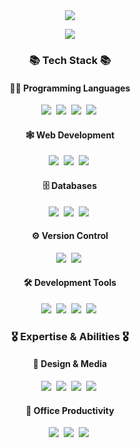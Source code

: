 <div align="center">
  <img src="https://capsule-render.vercel.app/api?type=waving&height=300&color=gradient&text=Hi,%20I'm%20Sunwoo&animation=fadeIn&textBg=false&desc=Welcome%20to%20my%20profile&reversal=false&section=header&descAlignY=64"/>
</div>

<p align="center">
  <a href="https://sunwoo-j.github.io/"><img src="https://img.shields.io/badge/webpage-20232a.svg?style=for-the-badge&logo=jekyll&logoColor=CC0000"/></a>
</p>

<h3 align="center">📚 Tech Stack 📚</h3>
<h4 align="center">🧑‍💻 Programming Languages </h4>
<p align="center">
  <img src="https://img.shields.io/badge/python-3670A0?style=for-the-badge&logo=python&logoColor=ffdd54"/></a>&nbsp
  <img src="https://img.shields.io/badge/c%23-%23A27ADD.svg?style=for-the-badge&logo=csharp&logoColor=A27ADD&labelColor=FFFFFF"/></a>&nbsp
  <img src="https://img.shields.io/badge/java-%23ED8B00.svg?style=for-the-badge&logo=openjdk&logoColor=white"/></a>&nbsp
  <img src="https://img.shields.io/badge/javascript-%23323330.svg?style=for-the-badge&logo=javascript&logoColor=%23f7df1e"/></a>&nbsp
</p>
<h4 align="center">🕸️ Web Development </h4>
<p align="center">
  <img src="https://img.shields.io/badge/html5-%23E34F26.svg?style=for-the-badge&logo=html5&logoColor=white"/></a>&nbsp
  <img src="https://img.shields.io/badge/css3-%231572B6.svg?style=for-the-badge&logo=css3&logoColor=white"/></a>&nbsp
  <img src="https://img.shields.io/badge/node.js-6DA55F?style=for-the-badge&logo=node.js&logoColor=white"/></a>&nbsp
</p>
<h4 align="center">🗄️ Databases </h4>
<p align="center">
  <img src="https://img.shields.io/badge/mysql-4479A1.svg?style=for-the-badge&logo=mysql&logoColor=white"/></a>&nbsp
  <img src="https://img.shields.io/badge/sqlite-%2307405e.svg?style=for-the-badge&logo=sqlite&logoColor=white"/></a>&nbsp
  <img src="https://img.shields.io/badge/MongoDB-%234ea94b.svg?style=for-the-badge&logo=mongodb&logoColor=white"/></a>&nbsp
</p>
<h4 align="center">⚙️ Version Control </h4>
<p align="center">
  <img src="https://img.shields.io/badge/git-%23F05033.svg?style=for-the-badge&logo=git&logoColor=white"/></a>&nbsp
  <img src="https://img.shields.io/badge/github-%23121011.svg?style=for-the-badge&logo=github&logoColor=white"/></a>&nbsp
</p>
<h4 align="center">🛠 Development Tools </h4>
<p align="center">
  <img src="https://img.shields.io/badge/Visual%20Studio%20Code-0078d7.svg?style=for-the-badge&logo=visual-studio-code&logoColor=white"/></a>&nbsp
  <img src="https://img.shields.io/badge/IntelliJIDEA-000000.svg?style=for-the-badge&logo=intellij-idea&logoColor=white"/></a>&nbsp
  <img src="https://img.shields.io/badge/pycharm-143?style=for-the-badge&logo=pycharm&logoColor=black&color=black&labelColor=green"/></a>&nbsp
  <img src="https://img.shields.io/badge/unity-%23000000.svg?style=for-the-badge&logo=unity&logoColor=white"/></a>&nbsp
</p>

<h3 align="center">🎖️ Expertise & Abilities 🎖️</h3>
<h4 align="center">🎨 Design & Media </h4>
<p align="center">
  <img src="https://img.shields.io/badge/blender-%23E87D0D.svg?style=for-the-badge&logo=blender&logoColor=white"/></a>&nbsp
  <img src="https://img.shields.io/badge/photoshop-%2331A8FF.svg?style=for-the-badge&logo=adobe%20photoshop&logoColor=001E36"/></a>&nbsp
  <img src="https://img.shields.io/badge/Premiere%20Pro-9999FF.svg?style=for-the-badge&logo=Adobe%20Premiere%20Pro&logoColor=00005B"/></a>&nbsp
  <img src="https://img.shields.io/badge/After%20Effects-9999FF.svg?style=for-the-badge&logo=Adobe%20After%20Effects&logoColor=00005B"/></a>&nbsp
</p>
<h4 align="center">🏢 Office Productivity</h4>
<p align="center">
  <img src="https://img.shields.io/badge/Word-2B579A?style=for-the-badge&logo=microsoft-word&logoColor=white"/></a>&nbsp
  <img src="https://img.shields.io/badge/Excel-217346?style=for-the-badge&logo=microsoft-excel&logoColor=white"/></a>&nbsp
  <img src="https://img.shields.io/badge/PowerPoint-B7472A?style=for-the-badge&logo=microsoft-powerpoint&logoColor=white"/></a>&nbsp
</p>

